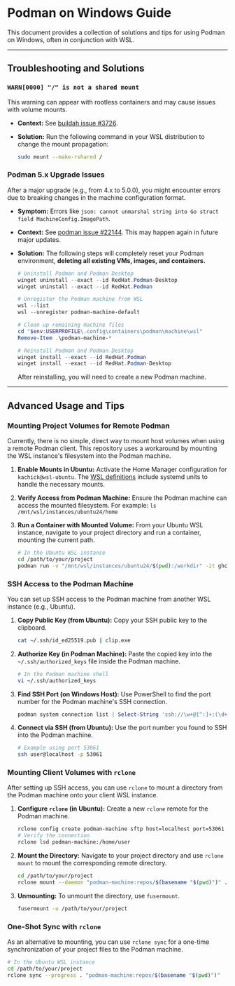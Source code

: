 # Podman on Windows Guide

This document provides a collection of solutions and tips for using Podman on Windows, often in conjunction with WSL.

---

## Troubleshooting and Solutions

### `WARN[0000] "/" is not a shared mount`

This warning can appear with rootless containers and may cause issues with volume mounts.

- **Context:** See [buildah issue #3726](https://github.com/containers/buildah/issues/3726#issuecomment-1171146242).
- **Solution:** Run the following command in your WSL distribution to change the mount propagation:

  ```bash
  sudo mount --make-rshared /
  ```

### Podman 5.x Upgrade Issues

After a major upgrade (e.g., from 4.x to 5.0.0), you might encounter errors due to breaking changes in the machine configuration format.

- **Symptom:** Errors like `json: cannot unmarshal string into Go struct field MachineConfig.ImagePath`.
- **Context:** See [podman issue #22144](https://github.com/containers/podman/issues/22144). This may happen again in future major updates.
- **Solution:** The following steps will completely reset your Podman environment, **deleting all existing VMs, images, and containers.**

  ```powershell
  # Uninstall Podman and Podman Desktop
  winget uninstall --exact --id RedHat.Podman-Desktop
  winget uninstall --exact --id RedHat.Podman

  # Unregister the Podman machine from WSL
  wsl --list
  wsl --unregister podman-machine-default

  # Clean up remaining machine files
  cd "$env:USERPROFILE\.config\containers\podman\machine\wsl"
  Remove-Item .\podman-machine-*

  # Reinstall Podman and Podman Desktop
  winget install --exact --id RedHat.Podman
  winget install --exact --id RedHat.Podman-Desktop
  ```
  After reinstalling, you will need to create a new Podman machine.

---

## Advanced Usage and Tips

### Mounting Project Volumes for Remote Podman

Currently, there is no simple, direct way to mount host volumes when using a remote Podman client. This repository uses a workaround by mounting the WSL instance's filesystem into the Podman machine.

1. **Enable Mounts in Ubuntu:**
   Activate the Home Manager configuration for `kachick@wsl-ubuntu`. The [WSL definitions](../home-manager/wsl.nix) include systemd units to handle the necessary mounts.

2. **Verify Access from Podman Machine:**
   Ensure the Podman machine can access the mounted filesystem. For example:
   `ls /mnt/wsl/instances/ubuntu24/home`

3. **Run a Container with Mounted Volume:**
   From your Ubuntu WSL instance, navigate to your project directory and run a container, mounting the current path.

   ```bash
   # In the Ubuntu WSL instance
   cd /path/to/your/project
   podman run -v "/mnt/wsl/instances/ubuntu24/$(pwd):/workdir" -it ghcr.io/ruby/ruby:latest
   ```

### SSH Access to the Podman Machine

You can set up SSH access to the Podman machine from another WSL instance (e.g., Ubuntu).

1. **Copy Public Key (from Ubuntu):**
   Copy your SSH public key to the clipboard.

   ```bash
   cat ~/.ssh/id_ed25519.pub | clip.exe
   ```

2. **Authorize Key (in Podman Machine):**
   Paste the copied key into the `~/.ssh/authorized_keys` file inside the Podman machine.

   ```bash
   # In the Podman machine shell
   vi ~/.ssh/authorized_keys
   ```

3. **Find SSH Port (on Windows Host):**
   Use PowerShell to find the port number for the Podman machine's SSH connection.

   ```powershell
   podman system connection list | Select-String 'ssh://\w+@[^:]+:(\d+)' | ForEach-Object { $_.Matches.Groups[1].Value }
   ```

4. **Connect via SSH (from Ubuntu):**
   Use the port number you found to SSH into the Podman machine.

   ```bash
   # Example using port 53061
   ssh user@localhost -p 53061
   ```

### Mounting Client Volumes with `rclone`

After setting up SSH access, you can use `rclone` to mount a directory from the Podman machine onto your client WSL instance.

1. **Configure `rclone` (in Ubuntu):**
   Create a new `rclone` remote for the Podman machine.

   ```bash
   rclone config create podman-machine sftp host=localhost port=53061 user=user key_file=~/.ssh/id_ed25519
   # Verify the connection
   rclone lsd podman-machine:/home/user
   ```

2. **Mount the Directory:**
   Navigate to your project directory and use `rclone mount` to mount the corresponding remote directory.

   ```bash
   cd /path/to/your/project
   rclone mount --daemon "podman-machine:repos/$(basename "$(pwd)")" .
   ```

3. **Unmounting:**
   To unmount the directory, use `fusermount`.

   ```bash
   fusermount -u /path/to/your/project
   ```

### One-Shot Sync with `rclone`

As an alternative to mounting, you can use `rclone sync` for a one-time synchronization of your project files to the Podman machine.

```bash
# In the Ubuntu WSL instance
cd /path/to/your/project
rclone sync --progress . "podman-machine:repos/$(basename "$(pwd)")"
```
